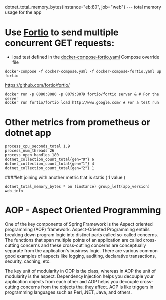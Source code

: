 dotnet_total_memory_bytes{instance="eb:80", job="web"} --- total memory usage for the app

# Use [Fortio](https://github.com/fortio/fortio/) to send multiple concurrent GET requests:

- load test defined in the [docker-compose-fortio.yaml](./docker-compose-fortio.yaml) Compose override file

```
docker-compose -f docker-compose.yaml -f docker-compose-fortio.yaml up fortio
```

https://github.com/fortio/fortio/

```
docker run -p 8080:8080 -p 8079:8079 fortio/fortio server & # For the server
docker run fortio/fortio load http://www.google.com/ # For a test run
```

# Other metrics from prometheus or dotnet app

```
process_cpu_seconds_total 1.9
process_num_threads 26
process_open_handles 180
dotnet_collection_count_total{gen="0"} 6
dotnet_collection_count_total{gen="1"} 4
dotnet_collection_count_total{gen="2"} 1
```

####left joining with another metric that is statis ( 1 value )

```
dotnet_total_memory_bytes * on (instance) group_left(app_version) web_info
```

# AOP - Aspect Oriented Programming

One of the key components of Spring Framework is the Aspect oriented programming (AOP) framework. Aspect-Oriented Programming entails breaking down program logic into distinct parts called so-called concerns. The functions that span multiple points of an application are called cross-cutting concerns and these cross-cutting concerns are conceptually separate from the application's business logic. There are various common good examples of aspects like logging, auditing, declarative transactions, security, caching, etc.

The key unit of modularity in OOP is the class, whereas in AOP the unit of modularity is the aspect. Dependency Injection helps you decouple your application objects from each other and AOP helps you decouple cross-cutting concerns from the objects that they affect. AOP is like triggers in programming languages such as Perl, .NET, Java, and others.
